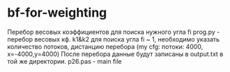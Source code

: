 # bf-for-weighting
Перебор весовых коэффициентов для поиска нужного угла fi
prog.py - перебор весовых кф. k1&k2 для поиска угла fi ~ 1, необходимо указать количество потоков, дистанцию перебора (my cfg: потоки: 4000, x=-4000,y=4000)
После перебора данные будут записаны в output.txt в той же директории.
p26.pas - main file
